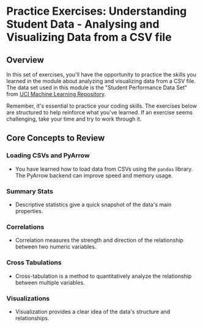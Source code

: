 # Practice Exercises: Understanding Student Data - Analysing and Visualizing Data from a CSV file

## Overview

In this set of exercises, you'll have the opportunity to practice the skills you learned in the module about analyzing and visualizing data from a CSV file. The data set used in this module is the "Student Performance Data Set" from [UCI Machine Learning Repository](https://archive.ics.uci.edu/ml/datasets/Student+Performance).

Remember, it's essential to practice your coding skills. The exercises below are structured to help reinforce what you've learned. If an exercise seems challenging, take your time and try to work through it.

## Core Concepts to Review

### Loading CSVs and PyArrow

- You have learned how to load data from CSVs using the `pandas` library. The PyArrow backend can improve speed and memory usage.

### Summary Stats

- Descriptive statistics give a quick snapshot of the data's main properties.

### Correlations

- Correlation measures the strength and direction of the relationship between two numeric variables.

### Cross Tabulations

- Cross-tabulation is a method to quantitatively analyze the relationship between multiple variables.

### Visualizations

- Visualization provides a clear idea of the data's structure and relationships.